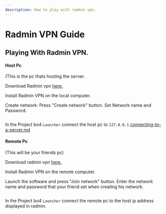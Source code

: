 ```yaml
---
description: How to play with radmin vpn.
---
```


# Radmin VPN Guide

## Playing With Radmin VPN.

#### Host Pc&#x20;

(This is the pc thats hosting the server.



Download Radmin vpn [here.](https://www.radmin-vpn.com/)

Install Radmin VPN on the local computer.

Create network: Press "Create network" button. Set Network name and Password.

<figure><img src="../.gitbook/assets/image.png" alt=""><figcaption></figcaption></figure>

In the Project bo4 `Launcher` connect the host pc to `127.0.0.1`  [connecting-to-a-server.md](../launcher-guide/connecting-to-a-server.md "mention")



#### Remote Pc

(This will be your friends pc)



Download radmin vpn [here.](https://www.radmin-vpn.com/)

Install Radmin VPN on the remote computer.

Launch the software and press "Join network" button. Enter the network name and password that your friend set when creating his network.


<figure><img src="../.gitbook/assets/image (1).png" alt=""><figcaption></figcaption></figure>

In the Project bo4 `Launcher` connect the remote pc to the host ip address displayed in radmin.

